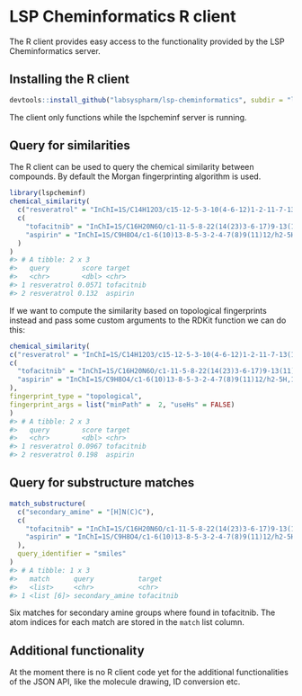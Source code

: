 # LSP Cheminformatics R client

The R client provides easy access to the functionality provided by the LSP Cheminformatics server.

## Installing the R client

``` r
devtools::install_github("labsyspharm/lsp-cheminformatics", subdir = "lsp_cheminf_rclient")
```

The client only functions while the lspcheminf server is running.

## Query for similarities

The R client can be used to query the chemical similarity between compounds. By default the Morgan fingerprinting algorithm is used.

``` r
library(lspcheminf)
chemical_similarity(
  c("resveratrol" = "InChI=1S/C14H12O3/c15-12-5-3-10(4-6-12)1-2-11-7-13(16)9-14(17)8-11/h1-9,15-17H/b2-1+"),
  c(
    "tofacitnib" = "InChI=1S/C16H20N6O/c1-11-5-8-22(14(23)3-6-17)9-13(11)21(2)16-12-4-7-18-15(12)19-10-20-16/h4,7,10-11,13H,3,5,8-9H2,1-2H3,(H,18,19,20)/t11-,13+/m1/s1",
    "aspirin" = "InChI=1S/C9H8O4/c1-6(10)13-8-5-3-2-4-7(8)9(11)12/h2-5H,1H3,(H,11,12)"
  )
)
#> # A tibble: 2 x 3
#>   query        score target
#>   <chr>        <dbl> <chr>
#> 1 resveratrol 0.0571 tofacitnib
#> 2 resveratrol 0.132  aspirin
```

If we want to compute the similarity based on topological fingerprints instead and pass some custom arguments to the RDKit function
we can do this:

  ``` r
chemical_similarity(
  c("resveratrol" = "InChI=1S/C14H12O3/c15-12-5-3-10(4-6-12)1-2-11-7-13(16)9-14(17)8-11/h1-9,15-17H/b2-1+"),
  c(
    "tofacitnib" = "InChI=1S/C16H20N6O/c1-11-5-8-22(14(23)3-6-17)9-13(11)21(2)16-12-4-7-18-15(12)19-10-20-16/h4,7,10-11,13H,3,5,8-9H2,1-2H3,(H,18,19,20)/t11-,13+/m1/s1",
    "aspirin" = "InChI=1S/C9H8O4/c1-6(10)13-8-5-3-2-4-7(8)9(11)12/h2-5H,1H3,(H,11,12)"
  ),
  fingerprint_type = "topological",
  fingerprint_args = list("minPath" =  2, "useHs" = FALSE)
)
#> # A tibble: 2 x 3
#>   query        score target
#>   <chr>        <dbl> <chr>
#> 1 resveratrol 0.0967 tofacitnib
#> 2 resveratrol 0.198  aspirin
```

## Query for substructure matches

``` r
match_substructure(
  c("secondary_amine" = "[H]N(C)C"),
  c(
    "tofacitnib" = "InChI=1S/C16H20N6O/c1-11-5-8-22(14(23)3-6-17)9-13(11)21(2)16-12-4-7-18-15(12)19-10-20-16/h4,7,10-11,13H,3,5,8-9H2,1-2H3,(H,18,19,20)/t11-,13+/m1/s1",
    "aspirin" = "InChI=1S/C9H8O4/c1-6(10)13-8-5-3-2-4-7(8)9(11)12/h2-5H,1H3,(H,11,12)"
  ),
  query_identifier = "smiles"
)
#> # A tibble: 1 x 3
#>   match      query           target
#>   <list>     <chr>           <chr>
#> 1 <list [6]> secondary_amine tofacitnib
```

Six matches for secondary amine groups where found in tofacitnib. The atom indices for each match are stored in the `match`
list column.

## Additional functionality

At the moment there is no R client code yet for the additional functionalities of the JSON API, like the molecule drawing,
ID conversion etc.
